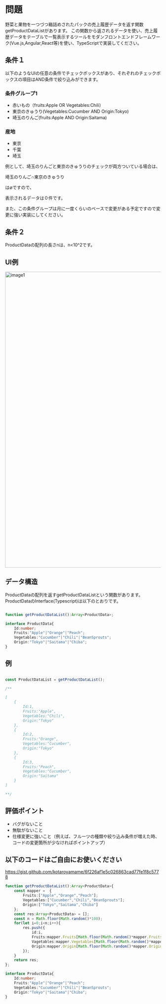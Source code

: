 # 問題
野菜と果物を一つづつ箱詰めされたパックの売上履歴データを返す関数getProductDataListがあります。
この関数から返されるデータを使い、売上履歴データをテーブルで一覧表示するツールをモダンフロントエンドフレームワーク(Vue.js,Angular,React等)を使い、TypeScriptで実装してください。


## 条件１

以下のようなUIの任意の条件でチェックボックスがあり、それぞれのチェックボックスの項目はAND条件で絞り込みができます。
### 条件グループ1
- 赤いもの（fruits:Apple OR Vegetables:Chili）
- 東京のきゅうり(Vegetables:Cucumber AND Origin:Tokyo)
- 埼玉のりんご(fruits:Apple AND Origin:Saitama)

### 産地
- 東京
- 千葉
- 埼玉

例として、埼玉のりんごと東京のきゅうりのチェックが両方ついている場合は、

埼玉のりんご∩東京のきゅうり

は∅ですので、

表示されるデータは０件です。

また、この条件グループは月に一度くらいのペースで変更がある予定ですので変更に強い実装にしてください。

## 条件２

ProductDataの配列の長さnは、n<10^2です。



## UI例

<img width="953" alt="image1" src="https://user-images.githubusercontent.com/13118113/116193771-d2cdb280-a76a-11eb-8b6d-a67b31fea0c1.png">


## データ構造

ProductDataの配列を返すgetProductDataListという関数があります。
ProductDataのInterface(Typescript)は以下のとおりです。

```typescript

function getProductDataList():Array<ProductData>;

interface ProductData{
	Id:number;
	Fruits:"Apple"|"Orange"|"Peach";
	Vegetables:"Cucumber"|"Chili"|"BeanSprouts";
	Origin:"Tokyo"|"Saitama"|"Chiba";
}

```

## 例

```typescript

const ProductDataList = getProductDataList();

/**

[
	{
		Id:1,
		Fruits:"Apple",
		Vegetables:"Chili",
		Origin:"Tokyo"
	},
	{
		Id:2,
		Fruits:"Orange",
		Vegetables:"Cucumber",
		Origin:"Tokyo"
	},
	{
		Id:3,
		Fruits:"Peach",
		Vegetables:"Cucumber",
		Origin:"Saitama"
	}
]

**/

```

## 評価ポイント

- バグがないこと
- 無駄がないこと
- 仕様変更に強いこと（例えば、フルーツの種類や絞り込み条件が増えた時、コードの変更箇所が少なければポイントアップ）


## 以下のコードはご自由にお使いください
https://gist.github.com/kotaroyamame/6f226af1e5c026863cad77fe1f8c5778
```typescript
function getProductDataList():Array<ProductData>{
	const mapper = 	{
		Fruits:["Apple","Orange","Peach"];
		Vegetables:["Cucumber","Chili","BeanSprouts"];
		Origin:["Tokyo","Saitama","Chiba"]
	};
	const res:Array<ProductData> = [];
	const n = Math.floor(Math.random()*100);
	for(let i=0;i<n;i++){
		res.push({
			id:i,
			Fruits:mapper.Fruits[Math.floor(Math.random()*mapper.Fruits.length)],
			Vagetables:mapper.Vegetables[Math.floor(Math.random()*mapper.Vegetables.length)],
			Origin:mapper.Origin[Math.floor(Math.random()*mapper.Origin.length)],
		});
	}
	return res;
};

interface ProductData{
	Id:number;
	Fruits:"Apple"|"Orange"|"Peach";
	Vegetables:"Cucumber"|"Chili"|"BeanSprouts";
	Origin:"Tokyo"|"Saitama"|"Chiba";
}
```
